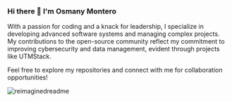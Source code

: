 ### Hi there 👋 I'm Osmany Montero

With a passion for coding and a knack for leadership, I specialize in developing advanced software systems and managing complex projects. My contributions to the open-source community reflect my commitment to improving cybersecurity and data management, evident through projects like UTMStack.

Feel free to explore my repositories and connect with me for collaboration opportunities!

<img src="https://myreadme.vercel.app/api/embed/osmontero?panels=userstatistics,toprepositories,toplanguages,commitgraph" alt="reimaginedreadme" />
